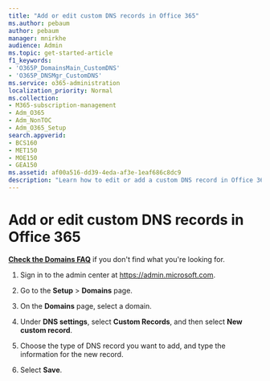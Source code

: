 ```yaml
---
title: "Add or edit custom DNS records in Office 365"
ms.author: pebaum
author: pebaum
manager: mnirkhe
audience: Admin
ms.topic: get-started-article
f1_keywords:
- 'O365P_DomainsMain_CustomDNS'
- 'O365P_DNSMgr_CustomDNS'
ms.service: o365-administration
localization_priority: Normal
ms.collection: 
- M365-subscription-management
- Adm_O365
- Adm_NonTOC
- Adm_O365_Setup
search.appverid:
- BCS160
- MET150
- MOE150
- GEA150
ms.assetid: af00a516-dd39-4eda-af3e-1eaf686c8dc9
description: "Learn how to edit or add a custom DNS record in Office 365. "
---
```


# Add or edit custom DNS records in Office 365

 **[Check the Domains FAQ](../setup/domains-faq.md)** if you don't find what you're looking for. 

1. Sign in to the admin center at <a href="https://go.microsoft.com/fwlink/p/?linkid=2024339" target="_blank">https://admin.microsoft.com</a>.   

2. Go to the **Setup** \> **Domains** page.

3. On the **Domains** page, select a domain. 
    
4. Under **DNS settings**, select **Custom Records**, and then select **New custom record**.

5. Choose the type of DNS record you want to add, and type the information for the new record.
    
6. Select **Save**.
